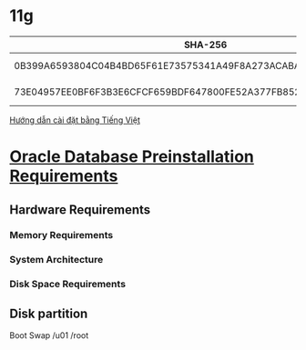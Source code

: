 # 11g

| SHA-256                                                          | File                                   |
| -----------------------------------------------------------------| ---------------------------------      |
| 0B399A6593804C04B4BD65F61E73575341A49F8A273ACABA0DCDA2DFEC4979E0 | p13390677_112040_Linux-x86-64_1of7.zip |
| 73E04957EE0BF6F3B3E6CFCF659BDF647800FE52A377FB8521BA7E3105CCC8DD | p13390677_112040_Linux-x86-64_2of7.zip |

[Hướng dẫn cài đặt bằng Tiếng Việt](https://docs.google.com/document/preview?id=1BPYx0ER6g2-bD075CPFRav4uTyE5J2UCwcl3yIqHijk)

# [**Oracle Database Preinstallation Requirements**](https://docs.oracle.com/cd/E24697_01/doc/install.11203/e24321/pre_install.htm)

## Hardware Requirements
### Memory Requirements
### System Architecture
### Disk Space Requirements


## Disk partition
Boot 
Swap 
/u01
/root
